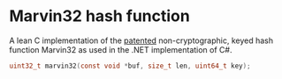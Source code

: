 # Marvin32 hash function

A lean C implementation of the [patented][] non-cryptographic, keyed hash
function Marvin32 as used in the .NET implementation of C#.

```c
uint32_t marvin32(const void *buf, size_t len, uint64_t key);
```

[patented]: https://patents.google.com/patent/US20130262421
